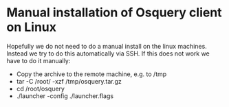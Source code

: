 # Manual installation of Osquery client on Linux

Hopefully we do not need to do a manual install on the linux machines. Instead we try to do this automatically via SSH.
If this does not work we have to do it manually:

- Copy the archive to the remote machine, e.g. to /tmp
- tar -C /root/ -xzf /tmp/osquery.tar.gz
- cd /root/osquery
- ./launcher -config ./launcher.flags

